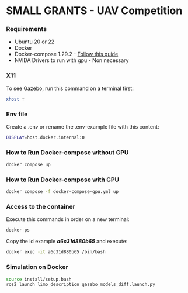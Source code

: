 # SMALL GRANTS - UAV Competition

### Requirements
- Ubuntu 20 or 22
- Docker
- Docker-compose 1.29.2 - [Follow this guide](https://medium.com/@jared.ratner2/setting-up-docker-and-docker-compose-with-nvidia-gpu-support-on-linux-716db95c0f7c)
- NVIDA Drivers to run with gpu - Non necessary

### X11 
To see Gazebo, run this command on a terminal first:

```bash
xhost +
```

### Env file
Create a .env or rename the .env-example file with this content:

```bash
DISPLAY=host.docker.internal:0
```

### How to Run Docker-compose without GPU
```bash
docker compose up
```

### How to Run Docker-compose with GPU
```bash
docker compose -f docker-compose-gpu.yml up
```

### Access to the container
Execute this commands in order on a new terminal:

```bash
docker ps
```
Copy the id example ***a6c31d880b65*** and execute:

```bash
docker exec -it a6c31d880b65 /bin/bash
```

### Simulation on Docker

```bash
source install/setup.bash
ros2 launch limo_description gazebo_models_diff.launch.py
```